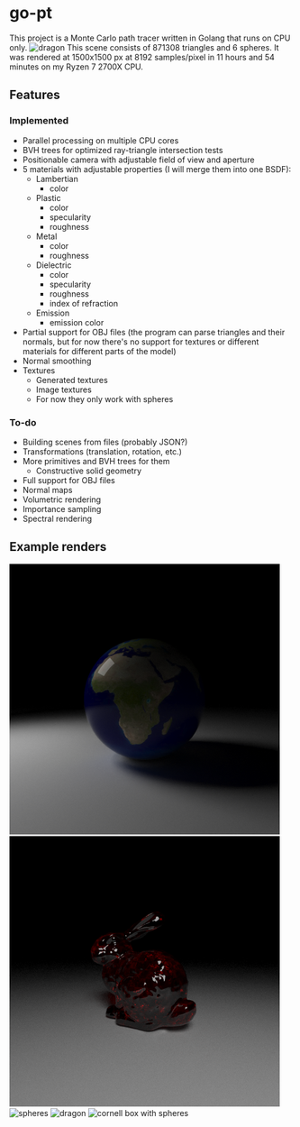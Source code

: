 # go-pt

This project is a Monte Carlo path tracer written in Golang that runs on CPU only.
![dragon](./images/dragon_big.png)
This scene consists of 871308 triangles and 6 spheres. It was rendered at 1500x1500 px at 8192 samples/pixel in 11 hours and 54 minutes on my Ryzen 7 2700X CPU.

## Features
### Implemented
- Parallel processing on multiple CPU cores
- BVH trees for optimized ray-triangle intersection tests
- Positionable camera with adjustable field of view and aperture
- 5 materials with adjustable properties (I will merge them into one BSDF):
    - Lambertian
        - color
    - Plastic
        - color
        - specularity
        - roughness
    - Metal
        - color
        - roughness
    - Dielectric
        - color
        - specularity
        - roughness
        - index of refraction
    - Emission
        - emission color
- Partial support for OBJ files (the program can parse triangles and their normals, but for now there's no support for textures or different materials for different parts of the model)
- Normal smoothing
- Textures
    - Generated textures
    - Image textures
    - For now they only work with spheres
### To-do
- Building scenes from files (probably JSON?)
- Transformations (translation, rotation, etc.)
- More primitives and BVH trees for them
    - Constructive solid geometry
- Full support for OBJ files
- Normal maps
- Volumetric rendering
- Importance sampling
- Spectral rendering

## Example renders
![earth](./images/earth.png)
![bunny](./images/bunny.png)
![spheres](./images/spheres.png)
![dragon](./images/dragon_small.png)
![cornell box with spheres](./images/cornell_spheres.png)